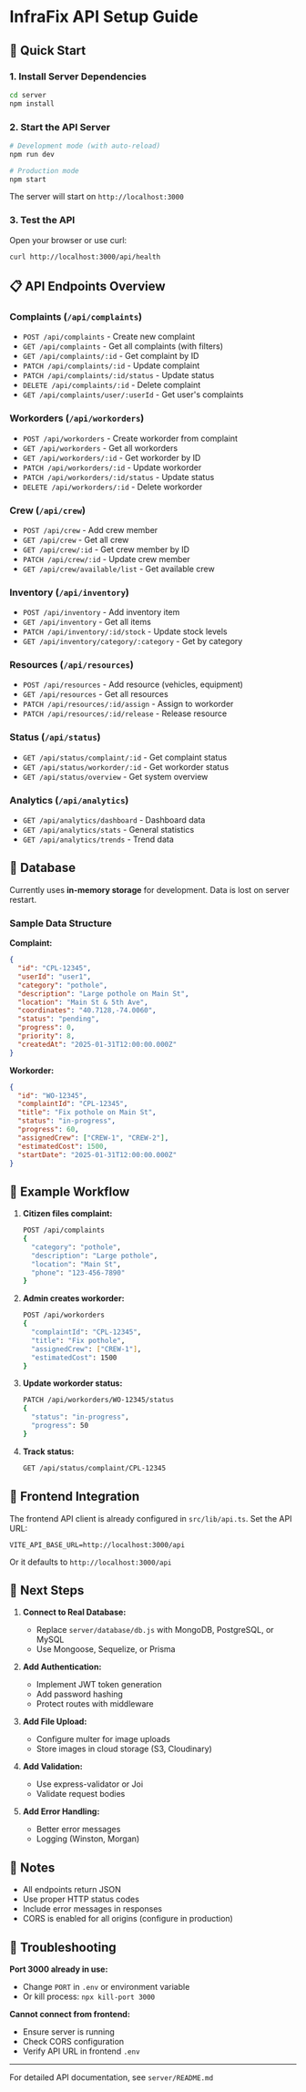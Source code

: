 # InfraFix API Setup Guide

## 🚀 Quick Start

### 1. Install Server Dependencies

```bash
cd server
npm install
```

### 2. Start the API Server

```bash
# Development mode (with auto-reload)
npm run dev

# Production mode
npm start
```

The server will start on `http://localhost:3000`

### 3. Test the API

Open your browser or use curl:
```bash
curl http://localhost:3000/api/health
```

## 📋 API Endpoints Overview

### **Complaints** (`/api/complaints`)
- `POST /api/complaints` - Create new complaint
- `GET /api/complaints` - Get all complaints (with filters)
- `GET /api/complaints/:id` - Get complaint by ID
- `PATCH /api/complaints/:id` - Update complaint
- `PATCH /api/complaints/:id/status` - Update status
- `DELETE /api/complaints/:id` - Delete complaint
- `GET /api/complaints/user/:userId` - Get user's complaints

### **Workorders** (`/api/workorders`)
- `POST /api/workorders` - Create workorder from complaint
- `GET /api/workorders` - Get all workorders
- `GET /api/workorders/:id` - Get workorder by ID
- `PATCH /api/workorders/:id` - Update workorder
- `PATCH /api/workorders/:id/status` - Update status
- `DELETE /api/workorders/:id` - Delete workorder

### **Crew** (`/api/crew`)
- `POST /api/crew` - Add crew member
- `GET /api/crew` - Get all crew
- `GET /api/crew/:id` - Get crew member by ID
- `PATCH /api/crew/:id` - Update crew member
- `GET /api/crew/available/list` - Get available crew

### **Inventory** (`/api/inventory`)
- `POST /api/inventory` - Add inventory item
- `GET /api/inventory` - Get all items
- `PATCH /api/inventory/:id/stock` - Update stock levels
- `GET /api/inventory/category/:category` - Get by category

### **Resources** (`/api/resources`)
- `POST /api/resources` - Add resource (vehicles, equipment)
- `GET /api/resources` - Get all resources
- `PATCH /api/resources/:id/assign` - Assign to workorder
- `PATCH /api/resources/:id/release` - Release resource

### **Status** (`/api/status`)
- `GET /api/status/complaint/:id` - Get complaint status
- `GET /api/status/workorder/:id` - Get workorder status
- `GET /api/status/overview` - Get system overview

### **Analytics** (`/api/analytics`)
- `GET /api/analytics/dashboard` - Dashboard data
- `GET /api/analytics/stats` - General statistics
- `GET /api/analytics/trends` - Trend data

## 💾 Database

Currently uses **in-memory storage** for development. Data is lost on server restart.

### Sample Data Structure

**Complaint:**
```json
{
  "id": "CPL-12345",
  "userId": "user1",
  "category": "pothole",
  "description": "Large pothole on Main St",
  "location": "Main St & 5th Ave",
  "coordinates": "40.7128,-74.0060",
  "status": "pending",
  "progress": 0,
  "priority": 8,
  "createdAt": "2025-01-31T12:00:00.000Z"
}
```

**Workorder:**
```json
{
  "id": "WO-12345",
  "complaintId": "CPL-12345",
  "title": "Fix pothole on Main St",
  "status": "in-progress",
  "progress": 60,
  "assignedCrew": ["CREW-1", "CREW-2"],
  "estimatedCost": 1500,
  "startDate": "2025-01-31T12:00:00.000Z"
}
```

## 🔄 Example Workflow

1. **Citizen files complaint:**
   ```bash
   POST /api/complaints
   {
     "category": "pothole",
     "description": "Large pothole",
     "location": "Main St",
     "phone": "123-456-7890"
   }
   ```

2. **Admin creates workorder:**
   ```bash
   POST /api/workorders
   {
     "complaintId": "CPL-12345",
     "title": "Fix pothole",
     "assignedCrew": ["CREW-1"],
     "estimatedCost": 1500
   }
   ```

3. **Update workorder status:**
   ```bash
   PATCH /api/workorders/WO-12345/status
   {
     "status": "in-progress",
     "progress": 50
   }
   ```

4. **Track status:**
   ```bash
   GET /api/status/complaint/CPL-12345
   ```

## 🔧 Frontend Integration

The frontend API client is already configured in `src/lib/api.ts`. Set the API URL:

```env
VITE_API_BASE_URL=http://localhost:3000/api
```

Or it defaults to `http://localhost:3000/api`

## 🚀 Next Steps

1. **Connect to Real Database:**
   - Replace `server/database/db.js` with MongoDB, PostgreSQL, or MySQL
   - Use Mongoose, Sequelize, or Prisma

2. **Add Authentication:**
   - Implement JWT token generation
   - Add password hashing
   - Protect routes with middleware

3. **Add File Upload:**
   - Configure multer for image uploads
   - Store images in cloud storage (S3, Cloudinary)

4. **Add Validation:**
   - Use express-validator or Joi
   - Validate request bodies

5. **Add Error Handling:**
   - Better error messages
   - Logging (Winston, Morgan)

## 📝 Notes

- All endpoints return JSON
- Use proper HTTP status codes
- Include error messages in responses
- CORS is enabled for all origins (configure in production)

## 🐛 Troubleshooting

**Port 3000 already in use:**
- Change `PORT` in `.env` or environment variable
- Or kill process: `npx kill-port 3000`

**Cannot connect from frontend:**
- Ensure server is running
- Check CORS configuration
- Verify API URL in frontend `.env`

---

For detailed API documentation, see `server/README.md`


